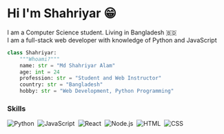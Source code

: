 # Hi I'm Shahriyar 😁

I am a Computer Science student. Living in Bangladesh 🇧🇩 \
I am a full-stack web developer with knowledge of Python and JavaScript

```py
class Shahriyar:
    """Whoami?"""
    name: str = "Md Shahriyar Alam"
    age: int = 24
    profession: str = "Student and Web Instructor"
    country: str = "Bangladesh"
    hobby: str = "Web Development, Python Programming"
```

### Skills

![Python](https://img.shields.io/badge/-Python-05122A?style=flat&logo=python)&nbsp;
![JavaScript](https://img.shields.io/badge/-JavaScript-05122A?style=flat&logo=javascript)&nbsp;
![React](https://img.shields.io/badge/-React-05122A?style=flat&logo=react)&nbsp;
![Node.js](https://img.shields.io/badge/-Node.js-05122A?style=flat&logo=node.js)&nbsp;
![HTML](https://img.shields.io/badge/-HTML-05122A?style=flat&logo=HTML5)&nbsp;
![CSS](https://img.shields.io/badge/-CSS-05122A?style=flat&logo=CSS3&logoColor=1572B6)&nbsp;
